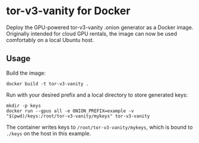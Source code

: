 # tor-v3-vanity for Docker

Deploy the GPU-powered tor-v3-vanity .onion generator as a Docker image. Originally intended for cloud GPU rentals, the image can now be used comfortably on a local Ubuntu host.

## Usage

Build the image:

```
docker build -t tor-v3-vanity .
```

Run with your desired prefix and a local directory to store generated keys:

```
mkdir -p keys
docker run --gpus all -e ONION_PREFIX=example -v "$(pwd)/keys:/root/tor-v3-vanity/mykeys" tor-v3-vanity
```

The container writes keys to `/root/tor-v3-vanity/mykeys`, which is bound to `./keys` on the host in this example.


